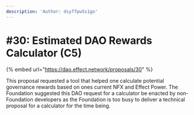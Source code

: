 ```yaml
---
description: 'Author: dsyffpw5s1go'
---
```


# \#30: Estimated DAO Rewards Calculator \(C5\)

{% embed url="https://dao.effect.network/proposals/30" %}

This proposal requested a tool that helped one calculate potential governance rewards based on ones current NFX and Effect Power. The Foundation suggested this DAO request for a calculator be enacted by non-Foundation developers as the Foundation is too busy to deliver a technical proposal for a calculator for the time being. 

